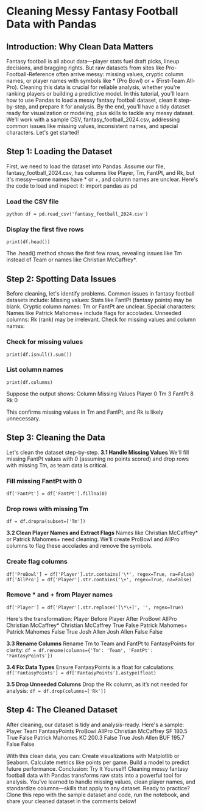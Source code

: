 # Cleaning Messy Fantasy Football Data with Pandas
## Introduction: Why Clean Data Matters
Fantasy football is all about data—player stats fuel draft picks, lineup decisions, and bragging rights. But raw datasets from sites like Pro-Football-Reference often arrive messy: missing values, cryptic column names, or player names with symbols like * (Pro Bowl) or + (First-Team All-Pro). Cleaning this data is crucial for reliable analysis, whether you're ranking players or building a predictive model. In this tutorial, you'll learn how to use Pandas to load a messy fantasy football dataset, clean it step-by-step, and prepare it for analysis. By the end, you'll have a tidy dataset ready for visualization or modeling, plus skills to tackle any messy dataset.
We'll work with a sample CSV, fantasy_football_2024.csv, addressing common issues like missing values, inconsistent names, and special characters. Let's get started!
## Step 1: Loading the Dataset
First, we need to load the dataset into Pandas. Assume our file, fantasy_football_2024.csv, has columns like Player, Tm, FantPt, and Rk, but it's messy—some names have * or +, and column names are unclear.
Here's the code to load and inspect it:
import pandas as pd

### Load the CSV file
```python df = pd.read_csv('fantasy_football_2024.csv')```

### Display the first five rows
`print(df.head())`

The .head() method shows the first few rows, revealing issues like Tm instead of Team or names like Christian McCaffrey*.
## Step 2: Spotting Data Issues
Before cleaning, let's identify problems. Common issues in fantasy football datasets include:
Missing values: Stats like FantPt (fantasy points) may be blank.
Cryptic column names: Tm or FantPt are unclear.
Special characters: Names like Patrick Mahomes+ include flags for accolades.
Unneeded columns: Rk (rank) may be irrelevant.
Check for missing values and column names:
### Check for missing values
`print(df.isnull().sum())`

### List column names
`print(df.columns)`

Suppose the output shows:
Column
Missing Values
Player
0
Tm
3
FantPt
8
Rk
0

This confirms missing values in Tm and FantPt, and Rk is likely unnecessary.
## Step 3: Cleaning the Data
Let's clean the dataset step-by-step.
**3.1 Handle Missing Values**
We'll fill missing FantPt values with 0 (assuming no points scored) and drop rows with missing Tm, as team data is critical.
### Fill missing FantPt with 0
`df['FantPt'] = df['FantPt'].fillna(0)`

### Drop rows with missing Tm
`df = df.dropna(subset=['Tm'])`

**3.2 Clean Player Names and Extract Flags**
Names like Christian McCaffrey* or Patrick Mahomes+ need cleaning. We'll create ProBowl and AllPro columns to flag these accolades and remove the symbols.
### Create flag columns
`df['ProBowl'] = df['Player'].str.contains('\*', regex=True, na=False)
df['AllPro'] = df['Player'].str.contains('\+', regex=True, na=False)`

### Remove * and + from Player names
`df['Player'] = df['Player'].str.replace('[\*\+]', '', regex=True)`

Here's the transformation:
Player Before
Player After
ProBowl
AllPro
Christian McCaffrey*
Christian McCaffrey
True
False
Patrick Mahomes+
Patrick Mahomes
False
True
Josh Allen
Josh Allen
False
False

**3.3 Rename Columns**
Rename Tm to Team and FantPt to FantasyPoints for clarity:
`df = df.rename(columns={'Tm': 'Team', 'FantPt': 'FantasyPoints'})`

**3.4 Fix Data Types**
Ensure FantasyPoints is a float for calculations:
`df['FantasyPoints'] = df['FantasyPoints'].astype(float)`

**3.5 Drop Unneeded Columns**
Drop the Rk column, as it’s not needed for analysis:
`df = df.drop(columns=['Rk'])`

## Step 4: The Cleaned Dataset
After cleaning, our dataset is tidy and analysis-ready. Here's a sample:
Player
Team
FantasyPoints
ProBowl
AllPro
Christian McCaffrey
SF
180.5
True
False
Patrick Mahomes
KC
200.3
False
True
Josh Allen
BUF
195.7
False
False

With this clean data, you can:
Create visualizations with Matplotlib or Seaborn.
Calculate metrics like points per game.
Build a model to predict future performance.
Conclusion: Try It Yourself!
Cleaning messy fantasy football data with Pandas transforms raw stats into a powerful tool for analysis. You've learned to handle missing values, clean player names, and standardize columns—skills that apply to any dataset. Ready to practice? Clone this repo with the sample dataset and code, run the notebook, and share your cleaned dataset in the comments below!


